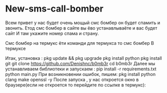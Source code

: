 # New-sms-call-bomber
Всем привет у нас будет очень мощый смс бомбер он будет спамить и звонить.
Етод смс бомбер в сайте вы ёво устанавлываёте и вас будет сайт
И там укажите номер спама и страну.

Смс бомбер на термукс ёти команди для термукса то смс бомбер
В термуксе

Итак, установка :
pkg update && pkg upgrade
pkg install python
pkg install git
git clone https://github.com/Denishnc/b0mb3r
cd b0mb3r
Далее мы устанавливаем библиотеки и запускаем :
pip install -r requirements.txt
python main.py
При возникновении ошибок, пишем:
pkg install python clang make openssl -y
После запуска , у нас откроется окно в браузере(если не откроется то перейдите по ссылке в термукс):

